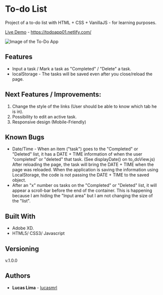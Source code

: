 # To-do List

Project of a to-do list with HTML + CSS + VanillaJS - for learning purposes.

[Live Demo](https://todoapp01.netlify.com/) - https://todoapp01.netlify.com/

![Image of the To-Do App](https://github.com/l310301/To-do_App/blob/master/screen1.PNG?raw=true)

## Features

* Input a task / Mark a task as "Completed" / "Delete" a task.
* localStorage - The tasks will be saved even after you close/reload the page.

## Next Features / Improvements:

1. Change the style of the links (User should be able to know which tab he is in).
2. Possibility to edit an active task.
3. Responsive design (Mobile-Friendly)

## Known Bugs

* Date/Time - When an item ("task") goes to the "Completed" or "Deleted" list, it has a DATE + TIME information of when the user "completed" or "deleted" that task. (See displayDate() on to_doView.js)
After reloading the page, the task will bring the DATE + TIME when the page was reloaded. When the application is saving the information using LocalStorage, the code is not passing the DATE + TIME to the saved object.
* After an "x" number os tasks on the "Completed" or "Deleted" list, it will appear a scroll-bar before the end of the container. This is happening because I am hiding the "Input area" but I am not changing the size of the "list".

## Built With

* Adobe XD.
* HTML5/ CSS3/ Javascript

## Versioning

v.1.0.0

## Authors

* **Lucas Lima** - [lucasmrl](https://github.com/lucasmrl)
